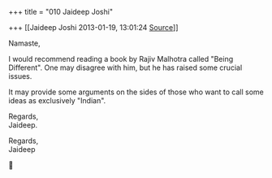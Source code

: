 +++
title = "010 Jaideep Joshi"

+++
[[Jaideep Joshi	2013-01-19, 13:01:24 [Source](https://groups.google.com/g/samskrita/c/EYlf4XNotPI)]]



Namaste,  
  

I would recommend reading a book by Rajiv Malhotra called "Being Different". One may disagree with him, but he has raised some crucial issues.  

  

It may provide some arguments on the sides of those who want to call some ideas as exclusively "Indian".  
  

Regards,  
Jaideep.  

  

Regards,  
Jaideep  
  
  



